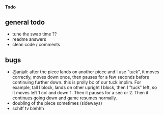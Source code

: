#### Todo

## general todo
 - tune the swap time ??
 - readme answers
 - clean code / comments

## bugs
 - @anjali: after the piece lands on another piece and I use "tuck", it moves correctly, moves down once, then pauses for a few seconds before continuing further down. this is prolly bc of our tuck implim. For example, tall l block, lands on other upright l block, then I "tuck" left, so it moves left 1 col and down 1. Then it pauses for a sec or 2. Then it continues going down and game resumes normally.
 - doubling of the piece sometimes (sideways)
 - schiff tv blehhh
 

 